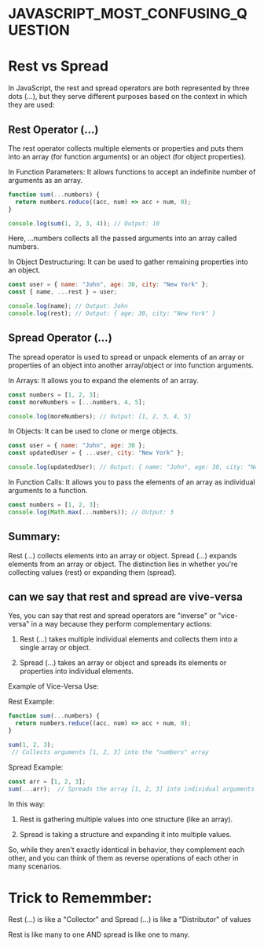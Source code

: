 # JAVASCRIPT_MOST_CONFUSING_QUESTION





# Rest vs Spread


In JavaScript, the rest and spread operators are both represented by three dots (...), but they serve different purposes based on the context in which they are used:



## Rest Operator (...)
The rest operator collects multiple elements or properties and puts them into an array (for function arguments) or an object (for object properties).

In Function Parameters: It allows functions to accept an indefinite number of arguments as an array.

```javascript
function sum(...numbers) {
  return numbers.reduce((acc, num) => acc + num, 0);
}

console.log(sum(1, 2, 3, 4)); // Output: 10
```

Here, ...numbers collects all the passed arguments into an array called numbers.


In Object Destructuring: It can be used to gather remaining properties into an object.

```javascript
const user = { name: "John", age: 30, city: "New York" };
const { name, ...rest } = user;

console.log(name); // Output: John
console.log(rest); // Output: { age: 30, city: "New York" }
```

## Spread Operator (...)
The spread operator is used to spread or unpack elements of an array or properties of an object into another array/object or into function arguments.

In Arrays: It allows you to expand the elements of an array.

```javascript
const numbers = [1, 2, 3];
const moreNumbers = [...numbers, 4, 5];

console.log(moreNumbers); // Output: [1, 2, 3, 4, 5]
```


In Objects: It can be used to clone or merge objects.

```javascript
const user = { name: "John", age: 30 };
const updatedUser = { ...user, city: "New York" };

console.log(updatedUser); // Output: { name: "John", age: 30, city: "New York" }

```

In Function Calls: It allows you to pass the elements of an array as individual arguments to a function.


```javascript
const numbers = [1, 2, 3];
console.log(Math.max(...numbers)); // Output: 3
```


## Summary:
Rest (...) collects elements into an array or object.
Spread (...) expands elements from an array or object.
The distinction lies in whether you're collecting values (rest) or expanding them (spread).




## can we say that rest and spread are vive-versa


Yes, you can say that rest and spread operators are "inverse" or "vice-versa" in a way because they perform complementary actions:

1. Rest (...) takes multiple individual elements and collects them into a single array or object.

2. Spread (...) takes an array or object and spreads its elements or properties into individual elements.


Example of Vice-Versa Use:


Rest Example:
```javascript
function sum(...numbers) {
  return numbers.reduce((acc, num) => acc + num, 0);
}

sum(1, 2, 3); 
 // Collects arguments [1, 2, 3] into the "numbers" array
```



Spread Example:
```javascript
const arr = [1, 2, 3];
sum(...arr);  // Spreads the array [1, 2, 3] into individual arguments (1, 2, 3)
```

In this way:

1. Rest is gathering multiple values into one structure (like an array).

2. Spread is taking a structure and expanding it into multiple values.

So, while they aren't exactly identical in behavior, they complement each other, and you can think of them as reverse operations of each other in many scenarios.



# Trick to Rememmber:

Rest (...) is like a "Collector" and Spread (...) is like a "Distributor" of values


Rest is like many to one  AND
spread is like one to many.




